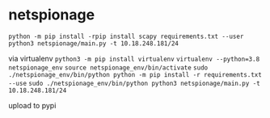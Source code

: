 # netspionage
`python -m pip install -rpip install scapy requirements.txt --user`
`python3 netspionage/main.py -t 10.18.248.181/24`

via virtualenv
`python3 -m pip install virtualenv`
`virtualenv --python=3.8 netspionage_env`
`source netspionage_env/bin/activate`
`sudo ./netspionage_env/bin/python python -m pip install -r requirements.txt --use`
`sudo ./netspionage_env/bin/python python3 netspionage/main.py -t 10.18.248.181/24`

upload to 
pypi